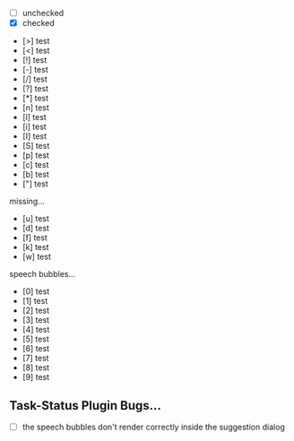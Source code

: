 - [ ] unchecked
- [x] checked
- [>] test
- [<] test
- [!] test
- [-] test
- [/] test
- [?] test
- [*] test
- [n] test
- [l] test
- [i] test
- [I] test
- [S] test
- [p] test
- [c] test
- [b] test
- ["] test

missing...

- [u] test
- [d] test
- [f] test
- [k] test
- [w] test

speech bubbles...

- [0] test
- [1] test
- [2] test
- [3] test
- [4] test
- [5] test
- [6] test
- [7] test
- [8] test
- [9] test


## Task-Status Plugin Bugs...

- [ ] the speech bubbles don't render correctly inside the suggestion dialog